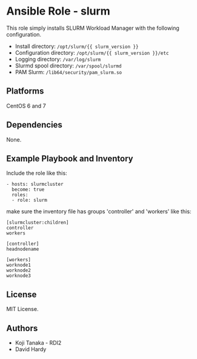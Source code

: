 Ansible Role - slurm
====================

This role simply installs SLURM Workload Manager with the following configuration.

- Install directory: `/opt/slurm/{{ slurm_version }}`
- Configuration directory: `/opt/slurm/{{ slurm_version }}/etc`
- Logging directory: `/var/log/slurm`
- Slurmd spool directory: `/var/spool/slurmd`
- PAM Slurm: `/lib64/security/pam_slurm.so`

Platforms
---------

CentOS 6 and 7

Dependencies
------------

None.

Example Playbook and Inventory
----------------

Include the role like this:

    - hosts: slurmcluster
      become: true
      roles:
      - role: slurm

make sure the inventory file has groups 'controller' and 'workers' like this:

    [slurmcluster:children]
    controller
    workers

    [controller]
    headnodename

    [workers]
    worknode1
    worknode2
    worknode3

License
-------

MIT License.

Authors
------

- Koji Tanaka - RDI2
- David Hardy
